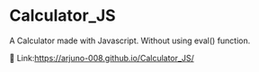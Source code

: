 # Calculator_JS
A Calculator made with Javascript.
Without using eval() function.


🔗 Link:https://arjuno-008.github.io/Calculator_JS/
